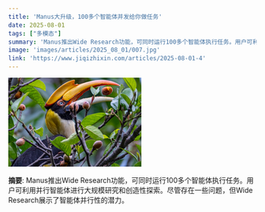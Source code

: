 ```yaml
---
title: 'Manus大升级，100多个智能体并发给你做任务'
date: 2025-08-01
tags: ["多模态"]
summary: 'Manus推出Wide Research功能，可同时运行100多个智能体执行任务。用户可利用并行智能体进行大规模研究和创造性探索。尽管存在一些问题，但Wide Research展示了智能体并行性的潜力。'
image: 'images/articles/2025_08_01/007.jpg'
link: 'https://www.jiqizhixin.com/articles/2025-08-01-4'
---
```

![Manus大升级，100多个智能体并发给你做任务](images/articles/2025_08_01/007.jpg)

**摘要**: Manus推出Wide Research功能，可同时运行100多个智能体执行任务。用户可利用并行智能体进行大规模研究和创造性探索。尽管存在一些问题，但Wide Research展示了智能体并行性的潜力。
